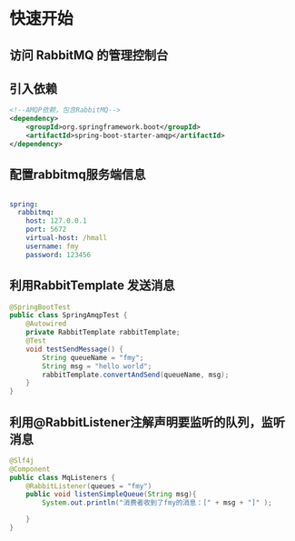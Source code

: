 # 快速开始

## 访问 RabbitMQ 的管理控制台



## 引入依赖
```xml
<!--AMQP依赖，包含RabbitMQ-->
<dependency>
    <groupId>org.springframework.boot</groupId>
    <artifactId>spring-boot-starter-amqp</artifactId>
</dependency>

```


## 配置rabbitmq服务端信息

```yaml

spring:
  rabbitmq:
    host: 127.0.0.1
    port: 5672
    virtual-host: /hmall
    username: fmy
    password: 123456

```

## 利用RabbitTemplate 发送消息
```java
@SpringBootTest
public class SpringAmqpTest {
    @Autowired
    private RabbitTemplate rabbitTemplate;
    @Test
    void testSendMessage() {
        String queueName = "fmy";
        String msg = "hello world";
        rabbitTemplate.convertAndSend(queueName, msg);
    }
}
```



## 利用@RabbitListener注解声明要监听的队列，监听消息
```java
@Slf4j
@Component
public class MqListeners {
    @RabbitListener(queues = "fmy")
    public void listenSimpleQueue(String msg){
        System.out.println("消费者收到了fmy的消息：[" + msg + "]" );

    }
}
```


